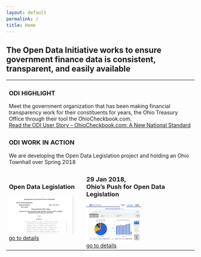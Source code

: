 ```yaml
---
layout: default
permalink: /
title: Home
---
```

<h2> The Open Data Initiative works to ensure government finance data is consistent, transparent, and easily available</h2>

<table cellpadding="10" align="center">
 <tr>
	 <td colspan="3"><h3>ODI HIGHLIGHT</h3>Meet the government organization that has been making financial transparency work for their constituents for years, the Ohio Treasury Office through their tool the OhioCheckbook.com. 
		 <br><a href="https://opendatainitiative.github.io/blog/2017-12-18-user-story-ohio-treasury-office/">Read the ODI User Story – OhioCheckbook.com: A New National Standard</a></td>
</tr>
 <tr>
	 <td colspan="3"><h3>ODI WORK IN ACTION</h3>We are developing the Open Data Legislation project and holding an Ohio Townhall over Spring 2018</td>
 </tr>
 <tr> 
      <td colspan="1"><h3>Open Data Legislation</h3>
        <a href="/legislation"><img src="/assets/img/legislation-icon.png" alt="ODI Open Data Legislation"><br>go to details</a>
	</td>
	<td colspan="2"><h3>29 Jan 2018,<br>Ohio’s Push for Open Data Legislation</h3>
        <a href="/events/2018-01-29-ohio-townhall/"><img src="/assets/img/ohiocheckbook-small.png" alt="ODI Open Data Legislation"><br>go to details</a>
	 </td>
   </tr>
